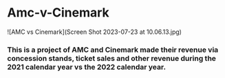 # Amc-v-Cinemark

![AMC vs Cinemark](Screen Shot 2023-07-23 at 10.06.13.jpg)

### This is a project of AMC and Cinemark made their revenue via concession stands, ticket sales and other revenue during the 2021 calendar year vs the 2022 calendar year.